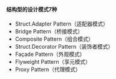 #### 结构型的设计模式7种
- Struct.Adapter Pattern（适配器模式）   
- Bridge Pattern（桥接模式）
- Composite Pattern（组合模式）
- Struct.Decorator Pattern（装饰者模式）
- Façade Pattern（外观模式）
- Flyweight Pattern（享元模式）
- Proxy Pattern（代理模式）   